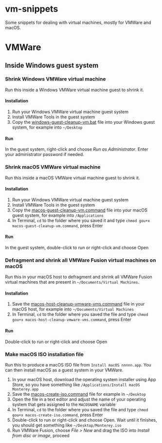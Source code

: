 # vm-snippets

Some snippets for dealing with virtual machines, mostly for VMWare and macOS.

# VMWare

## Inside Windows guest system

### Shrink Windows VMWare virtual machine

Run this inside a Windows VMWare virtual machine guest to shrink it.

#### Installation

1. Run your Windows VMWare virtual machine guest system
2. Install VMWare Tools in the guest system
3. Copy the [windows-guest-cleanup-vm.bat](./windows-guest-cleanup-vm.bat) file into your Windows guest system, for example into `~/Desktop`

#### Run

In the guest system, right-click and choose _Run as Administrator_. Enter your administrator password if needed.

### Shrink macOS VMWare virtual machine

Run this inside a macOS VMWare virtual machine guest to shrink it.

#### Installation

1. Run your Windows VMWare virtual machine guest system
2. Install VMWare Tools in the guest system
3. Copy the [macos-guest-cleanup-vm.command](macos-guest-cleanup-vm.command) file into your macOS guest system, for example into `/Applications`
4. In Terminal, `cd` to the folder where you saved it and type `chmod gou+x macos-guest-cleanup-vm.command`, press Enter

#### Run

In the guest system, double-click to run or right-click and choose Open

### Defragment and shrink all VMWare Fusion virtual machines on macOS

Run this in your macOS host to defragment and shrink all VMWare Fusion virtual machines that are present in `~/Documents/Virtual Machines`.

#### Installation

1. Save the [macos-host-cleanup-vmware-vms.command](macos-host-cleanup-vmware-vms.command) file in your macOS host, for example into `~/Documents/Virtual Machines`
2. In Terminal, `cd` to the folder where you saved the file and type `chmod gou+x macos-host-cleanup-vmware-vms.command`, press Enter

#### Run

Double-click to run or right-click and choose Open

### Make macOS ISO installation file

Run this to produce a macOS ISO file from `Install macOS nnnnn.app`. You can then install macOS as a guest system in your VMWare.

1. In your macOS host, download the operating system installer using App Store, so you have something like `/Applications/Install macOS Monterey.app`
2. Save the [macos-create-iso.command](macos-create-iso.command) file for example in `~/Desktop`
3. Open the file in a text editor and adjust the name of your operating system that gets assigned to the `MACOSNAME` variable
4. In Terminal, `cd` to the folder where you saved the file and type `chmod gou+x macos-create-iso.command`, press Enter
5. Double-click to run or right-click and choose Open. Wait until it finishes, you should get something like `~/Desktop/Monterey.iso`
6. Run VMWare Fusion, choose _File > New_ and drag the ISO into _Install from disc or image_, proceed
